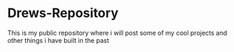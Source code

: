 # Drews-Repository
This is my public repository where i will post some of my cool projects and other things i have built in the past
